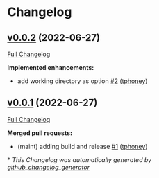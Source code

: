 # Changelog

## [v0.0.2](https://github.com/tphoney/best_practice/tree/v0.0.2) (2022-06-27)

[Full Changelog](https://github.com/tphoney/best_practice/compare/v0.0.1...v0.0.2)

**Implemented enhancements:**

- add working directory as option [\#2](https://github.com/tphoney/best_practice/pull/2) ([tphoney](https://github.com/tphoney))

## [v0.0.1](https://github.com/tphoney/best_practice/tree/v0.0.1) (2022-06-27)

[Full Changelog](https://github.com/tphoney/best_practice/compare/8b1ac580f9f92a127ef90f0bf826d8f5670d111e...v0.0.1)

**Merged pull requests:**

- \(maint\) adding build and release [\#1](https://github.com/tphoney/best_practice/pull/1) ([tphoney](https://github.com/tphoney))



\* *This Changelog was automatically generated by [github_changelog_generator](https://github.com/github-changelog-generator/github-changelog-generator)*

